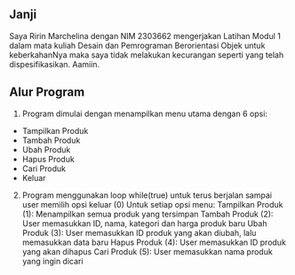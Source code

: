 Janji
---
Saya Ririn Marchelina dengan NIM 2303662 mengerjakan Latihan Modul 1 dalam mata kuliah Desain dan Pemrograman Berorientasi Objek untuk keberkahanNya maka saya tidak melakukan kecurangan seperti yang telah dispesifikasikan. Aamiin.

Alur Program
---
1. Program dimulai dengan menampilkan menu utama dengan 6 opsi:
- Tampilkan Produk
- Tambah Produk
- Ubah Produk
- Hapus Produk
- Cari Produk
- Keluar
2. Program menggunakan loop while(true) untuk terus berjalan sampai user memilih opsi keluar (0)
Untuk setiap opsi menu:
Tampilkan Produk (1): Menampilkan semua produk yang tersimpan
Tambah Produk (2): User memasukkan ID, nama, kategori dan harga produk baru
Ubah Produk (3): User memasukkan ID produk yang akan diubah, lalu memasukkan data baru
Hapus Produk (4): User memasukkan ID produk yang akan dihapus
Cari Produk (5): User memasukkan nama produk yang ingin dicari

